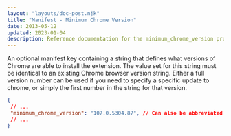 ```yaml
---
layout: "layouts/doc-post.njk"
title: "Manifest - Minimum Chrome Version"
date: 2013-05-12
updated: 2023-01-04
description: Reference documentation for the minimum_chrome_version property of manifest.json.
---
```


An optional manifest key containing a string that defines what versions of Chrome are able to install the extension. The value set for this string must be identical to an existing Chrome browser version string. Either a full version number can be used if you need to specify a specific update to chrome, or simply the first number in the string for that version.

 ```json
{
  // ...
  "minimum_chrome_version": "107.0.5304.87", // Can also be abbreviated to "107", "107.0", or "107.0.5304"
  // ...
}
```